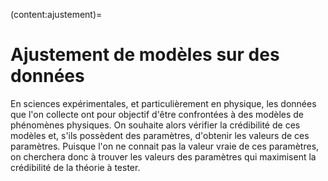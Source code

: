 (content:ajustement)=
# Ajustement de modèles sur des données


En sciences expérimentales, et particulièrement en physique, les données que l'on collecte ont pour objectif d'être confrontées à des modèles de phénomènes physiques.
On souhaite alors vérifier la crédibilité de ces modèles et, s'ils possèdent des paramètres, d'obtenir les valeurs de ces paramètres.
Puisque l'on ne connait pas la valeur vraie de ces paramètres, on cherchera donc à trouver les valeurs des paramètres qui maximisent la crédibilité de la théorie à tester.

```{tableofcontents}
```